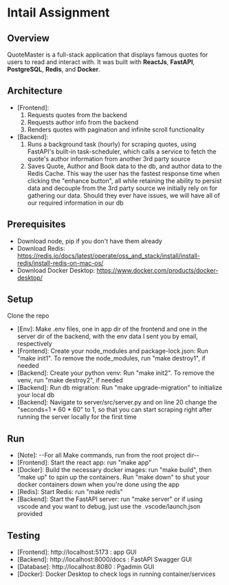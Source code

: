 # Intail Assignment

## Overview

QuoteMaster is a full-stack application that displays famous quotes for users to read and interact with.
It was built with **ReactJs**, **FastAPI**, **PostgreSQL**, **Redis**, and **Docker**. 

## Architecture

- [Frontend]:
  1. Requests quotes from the backend
  2. Requests author info from the backend
  3. Renders quotes with pagination and infinite scroll functionality
- [Backend]:
  1. Runs a background task (hourly) for scraping quotes, using FastAPI's built-in task-scheduler, which calls a service to fetch the quote's author information from another 3rd party source
  2. Saves Quote, Author and Book data to the db, and author data to the Redis Cache. This way the user has the fastest response time when clicking the "enhance button", all while 
  retaining the ability to persist data and decouple from the 3rd party source we initially rely on for gathering our data. Should they ever have issues, we will have all of our required information in our db

## Prerequisites

- Download node, pip if you don't have them already
- Download Redis: https://redis.io/docs/latest/operate/oss_and_stack/install/install-redis/install-redis-on-mac-os/
- Download Docker Desktop: https://www.docker.com/products/docker-desktop/

## Setup

Clone the repo
- [Env]: Make .env files, one in app dir of the frontend and one in the server dir of the backend, with the env data I sent you by email, respectively
- [Frontend]: Create your node_modules and package-lock.json: Run "make init1". To remove the node_modules, run "make destroy1", if needed
- [Backend]: Create your python venv: Run "make init2". To remove the venv, run "make destroy2", if needed
- [Backend]: Run db migration: Run "make upgrade-migration" to initialize your local db
- [Backend]: Navigate to server/src/server.py and on line 20 change the "seconds=1 * 60 * 60" to 1, so that you can start scraping right after running the server locally for the first time

## Run

- [Note]: --For all Make commands, run from the root project dir--
- [Frontend]: Start the react app: run "make app"
- [Docker]: Build the necessary docker images: run "make build", then "make up" to spin up the containers. Run "make down" to shut your docker containers down when you're done using the app
- [Redis]: Start Redis: run "make redis"
- [Backend]: Start the FastAPI server: run "make server" or if using vscode and you want to debug, just use the .vscode/launch.json provided

## Testing

- [Frontend]: http://localhost:5173 : app GUI
- [Backend]: http://localhost:8000/docs : FastAPI Swagger GUI
- [Database]: http://localhost:8080 : Pgadmin GUI
- [Docker]: Docker Desktop to check logs in running container/services